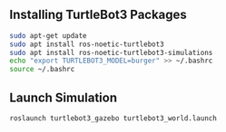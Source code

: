 ## Installing TurtleBot3 Packages

```sh
sudo apt-get update
sudo apt install ros-noetic-turtlebot3
sudo apt install ros-noetic-turtlebot3-simulations
echo "export TURTLEBOT3_MODEL=burger" >> ~/.bashrc
source ~/.bashrc
```

## Launch Simulation

```sh
roslaunch turtlebot3_gazebo turtlebot3_world.launch
```
